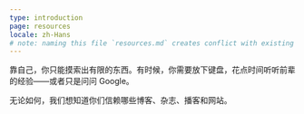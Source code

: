 ```yaml
---
type: introduction
page: resources
locale: zh-Hans
# note: naming this file `resources.md` creates conflict with existing `resources.yml`
---
```


靠自己，你只能摸索出有限的东西。有时候，你需要放下键盘，花点时间听听前辈的经验——或者只是问问 Google。

无论如何，我们想知道你们信赖哪些博客、杂志、播客和网站。